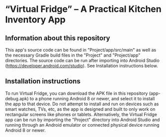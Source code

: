 # “Virtual Fridge” – A Practical Kitchen Inventory App

## Information about this repository

This app's source code can be found in "Project/app/src/main" as well as the necessary Gradle build files in the "Project" and "Project/app" directories. The source code can be run after importing into Android Studio (https://developer.android.com/studio). See Installation instructions below.

## Installation instructions

To run Virtual Fridge, you can download the APK file in this repository (app-debug.apk) to a phone running Android 8 or newer, and select it to install the app to that device. Do not attempt to install and run on devices such as smart watches, TVs, etc, as the app is designed and built to only work on rectangular screens like phones or tablets.
Alternatively, the Virtual Fridge app can be run by importing the "Project" directory into Android Studio and running through an Android emulator or connected physical device running Android 8 or newer.
